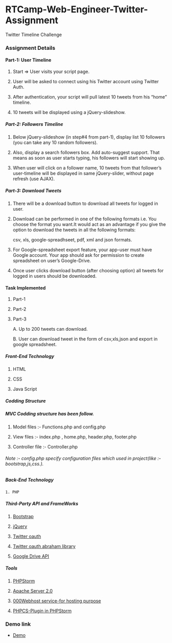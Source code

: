 # RTCamp-Web-Engineer-Twitter-Assignment
Twitter Timeline Challenge

### 	Assignment Details

#### 	Part-1: User Timeline
1. Start => User visits your script page.

2. User will be asked to connect using his Twitter account using Twitter Auth.

3. After authentication, your script will pull latest 10 tweets from his “home” timeline.

4. 10 tweets will be displayed using a jQuery-slideshow.


##### 	Part-2: Followers Timeline
1. Below jQuery-slideshow (in step#4 from part-1), display list 10 followers (you can take any 10 random followers).

2. Also, display a search followers box. Add auto-suggest support. That means as soon as user starts typing, his followers will start showing up.

3. When user will click on a follower name, 10 tweets from that follower’s user-timeline will be displayed in same jQuery-slider, without page refresh (use AJAX).



##### 	Part-3: Download Tweets
1. There will be a download button to download all tweets for logged in user.

2. Download can be performed in one of the following formats i.e. You choose the format you want.It would act as an advantage if you give the option to download the tweets in all the following formats:

	csv, xls, google-spreadhseet, pdf, xml and json formats.

3. For Google-spreadsheet export feature, your app-user must have Google account. Your app should ask for permission to create spreadsheet on user’s Google-Drive.

4. Once user clicks download button (after choosing option) all tweets for logged in users should be downloaded.


####	Task Implemented

1. Part-1 

2. Part-2

3. Part-3
	
	A. Up to 200 tweets can download.

	B. User can download tweet in the form of csv,xls,json and export in google spreadsheet.
	
#####	Front-End Technology

1. HTML

2. CSS

3. Java Script

#####	Codding Structure

##### MVC Codding structure has been follow.

1. Model files :- Functions.php and config.php

2. View files :- index.php , home.php, header.php, footer.php 

3. Controller file :- Controller.php

###### Note :- config.php specify configuration files which used in project(like :- bootstrap,js,css.).

##### 	Back-End Technology
	1. PHP

##### 	Third-Party API and FrameWorks

1. [Bootstrap](http://getbootstrap.com/)

2. [jQuery](https://jquery.com/)

3. [Twitter oauth](https://dev.twitter.com/oauth)

4. [Twitter oauth abraham library](https://github.com/abraham/twitteroauth)

5. [Google Drive API](https://developers.google.com/drive/v3/web/quickstart/php)

##### 	Tools

1. [PHPStorm](https://www.jetbrains.com/phpstorm/)

2. [Apache Server 2.0](https://httpd.apache.org/download.cgi)

3. [000Webhost service-for hosting purpose](https://www.000webhost.com/)

4. [PHPCS-Plugin in PHPStorm](https://confluence.jetbrains.com/display/PhpStorm/PHP+Code+Sniffer+in+PhpStorm)
### Demo link
* [Demo](https://rtdemo.000webhostapp.com/)
